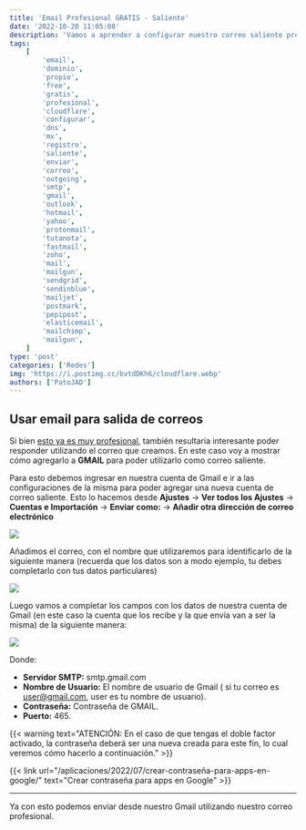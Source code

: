 ```yaml
---
title: 'Email Profesional GRATIS - Saliente'
date: '2022-10-20 11:05:00'
description: 'Vamos a aprender a configurar nuestro correo saliente profesional 100% free en CloudFlare con un dominio propio.'
tags:
    [
        'email',
        'dominio',
        'propio',
        'free',
        'gratis',
        'profesional',
        'cloudflare',
        'configurar',
        'dns',
        'mx',
        'registro',
        'saliente',
        'enviar',
        'correo',
        'outgoing',
        'smtp',
        'gmail',
        'outlook',
        'hotmail',
        'yahoo',
        'protonmail',
        'tutanota',
        'fastmail',
        'zoho',
        'mail',
        'mailgun',
        'sendgrid',
        'sendinblue',
        'mailjet',
        'postmark',
        'pepipost',
        'elasticemail',
        'mailchimp',
        'mailgun',
    ]
type: 'post'
categories: ['Redes']
img: 'https://i.postimg.cc/bvtdDKh6/cloudflare.webp'
authors: ['PatoJAD']
---
```


## Usar email para salida de correos

Si bien [esto ya es muy profesional](/post/2022/09/email-profesional-gratis/), también resultaría interesante poder responder utilizando el correo que creamos. En este caso voy a mostrar cómo agregarlo a **GMAIL** para poder utilizarlo como correo saliente.

Para esto debemos ingresar en nuestra cuenta de Gmail e ir a las configuraciones de la misma para poder agregar una nueva cuenta de correo saliente. Esto lo hacemos desde **Ajustes** -> **Ver todos los Ajustes** -> **Cuentas e Importación** -> **Enviar como:** -> **Añadir otra dirección de correo electrónico**

![](https://i.postimg.cc/ZKSKp7Lw/gmailconf.png)

Añadimos el correo, con el nombre que utilizaremos para identificarlo de la siguiente manera (recuerda que los datos son a modo ejemplo, tu debes completarlo con tus datos particulares)

![](https://i.postimg.cc/ncGVk4Rp/image.png)

Luego vamos a completar los campos con los datos de nuestra cuenta de Gmail (en este caso la cuenta que los recibe y la que envía van a ser la misma) de la siguiente manera:

![](https://i.postimg.cc/q7zk49kv/image.png)

Donde:

-   **Servidor SMTP:** smtp.gmail.com
-   **Nombre de Usuario:** El nombre de usuario de Gmail ( si tu correo es user@gmail.com, user es tu nombre de usuario).
-   **Contraseña:** Contraseña de GMAIL.
-   **Puerto:** 465.

{{< warning text="ATENCIÓN: En el caso de que tengas el doble factor activado, la contraseña deberá ser una nueva creada para este fin, lo cual veremos cómo hacerlo a continuación." >}}

{{< link url="/aplicaciones/2022/07/crear-contraseña-para-apps-en-google/" text="Crear contraseña para apps en Google" >}}

---

Ya con esto podemos enviar desde nuestro Gmail utilizando nuestro correo profesional.
